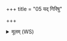 +++
title = "05 यद् गिरिषु"

+++
<details><summary>मूलम् (WS)</summary>

यद् गिरिषु पर्वतेषु गोष्वश्वेषु यन्मधु ।  
सुरायां सिच्यमानायां यत्तत्र मधु तन्मयि ॥ ६ ॥
</details>